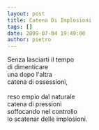 ```yaml
---
layout: post
title: Catena Di Implosioni
tags: []
date: 2009-07-04 19:49:00
author: pietro
---
```

Senza lasciarti il tempo<br/>di dimenticare<br/>una dopo l'altra<br/>catena di ossessioni,<br/><br/>reso empio dal naturale<br/>catena di pressioni<br/>soffocando nel controllo<br/>lo scatenar delle implosioni.
